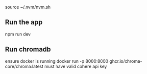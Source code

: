source ~/.nvm/nvm.sh

## Run the app

npm run dev

## Run chromadb

ensure docker is running
docker run -p 8000:8000 ghcr.io/chroma-core/chroma:latest
must have valid cohere api key
